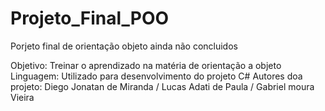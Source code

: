 # Projeto_Final_POO
 Porjeto final de orientação objeto ainda não concluidos

Objetivo: Treinar o aprendizado na matéria de orientação a objeto
Linguagem: Utilizado para desenvolvimento do projeto C#
Autores doa projeto: Diego Jonatan de Miranda / Lucas Adati de Paula / Gabriel moura Vieira


